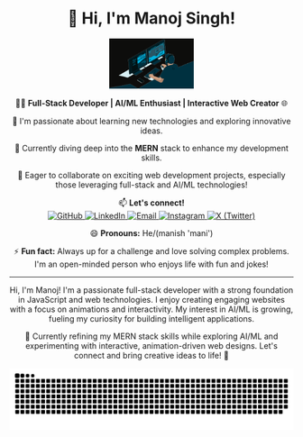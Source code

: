 <div align="center">
  <h1>👋 Hi, I'm Manoj Singh!</h1>
  <img src="https://raw.githubusercontent.com/Potential17/Potential17/master/user%20(2).gif" alt="Manoj Singh" width="150">
</div>

<p align="center">
  👨‍💻 <strong>Full-Stack Developer | AI/ML Enthusiast | Interactive Web Creator</strong> 🌐
</p>

<p align="center">
  👀 I'm passionate about learning new technologies and exploring innovative ideas.
</p>

<p align="center">
  🌱 Currently diving deep into the <strong>MERN</strong> stack to enhance my development skills.
</p>

<p align="center">
  💞️ Eager to collaborate on exciting web development projects, especially those leveraging full-stack and AI/ML technologies!
</p>

<p align="center">
  📫 <strong>Let's connect!</strong>
  <br>
  <a href="https://github.com/manojsingh00963" target="_blank">
    <img src="https://img.shields.io/badge/GitHub-100000?style=for-the-badge&logo=github&logoColor=white" alt="GitHub">
  </a>
  <a href="https://www.linkedin.com/in/manoj-singh-4a4131280/" target="_blank">
    <img src="https://img.shields.io/badge/LinkedIn-0077B5?style=for-the-badge&logo=linkedin&logoColor=white" alt="LinkedIn">
  </a>
  <a href="mailto:manojsingh00963@gmail.com" target="_blank">
    <img src="https://img.shields.io/badge/Email-D14836?style=for-the-badge&logo=gmail&logoColor=white" alt="Email">
  </a>
  <a href="https://www.instagram.com/the_coderror404/" target="_blank">
    <img src="https://img.shields.io/badge/Instagram-E4405F?style=for-the-badge&logo=instagram&logoColor=white" alt="Instagram">
  </a>
    <a href="https://x.com/manojsingh10101" target="_blank">
    <img src="https://img.shields.io/badge/X-1DA1F2?style=for-the-badge&logo=x&logoColor=white" alt="X (Twitter)">
  </a>
</p>

<p align="center">
  😄 <strong>Pronouns:</strong> He/(manish 'mani')
</p>

<p align="center">
  ⚡ <strong>Fun fact:</strong> Always up for a challenge and love solving complex problems. I'm an open-minded person who enjoys life with fun and jokes!
</p>

<hr>

<p align="center">
  Hi, I'm Manoj! I'm a passionate full-stack developer with a strong foundation in JavaScript and web technologies. I enjoy creating engaging websites with a focus on animations and interactivity. My interest in AI/ML is growing, fueling my curiosity for building intelligent applications.
</p>

<p align="center">
  🚀 Currently refining my MERN stack skills while exploring AI/ML and experimenting with interactive, animation-driven web designs. Let's connect and bring creative ideas to life! 🔗
</p>

<div align="center"> 
  <img src="https://raw.githubusercontent.com/platane/snk/output/github-contribution-grid-snake-dark.svg" alt="github" width="full">
</div>
